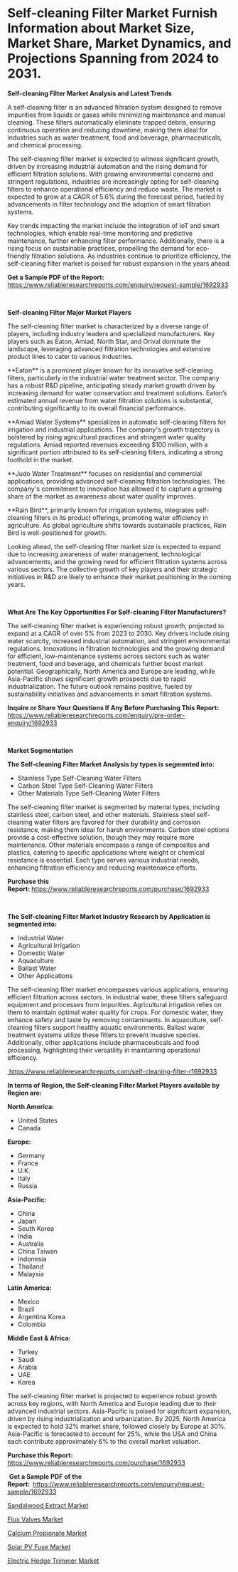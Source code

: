 <p><h1>Self-cleaning Filter Market Furnish Information about Market Size, Market Share, Market Dynamics, and Projections Spanning from 2024 to 2031.</h1></p><p><strong>Self-cleaning Filter Market Analysis and Latest Trends</strong></p>
<p><p>A self-cleaning filter is an advanced filtration system designed to remove impurities from liquids or gases while minimizing maintenance and manual cleaning. These filters automatically eliminate trapped debris, ensuring continuous operation and reducing downtime, making them ideal for industries such as water treatment, food and beverage, pharmaceuticals, and chemical processing.</p><p>The self-cleaning filter market is expected to witness significant growth, driven by increasing industrial automation and the rising demand for efficient filtration solutions. With growing environmental concerns and stringent regulations, industries are increasingly opting for self-cleaning filters to enhance operational efficiency and reduce waste. The market is expected to grow at a CAGR of 5.6% during the forecast period, fueled by advancements in filter technology and the adoption of smart filtration systems.</p><p>Key trends impacting the market include the integration of IoT and smart technologies, which enable real-time monitoring and predictive maintenance, further enhancing filter performance. Additionally, there is a rising focus on sustainable practices, propelling the demand for eco-friendly filtration solutions. As industries continue to prioritize efficiency, the self-cleaning filter market is poised for robust expansion in the years ahead.</p></p>
<p><strong>Get a Sample PDF of the Report:&nbsp;</strong> <a href="https://www.reliableresearchreports.com/enquiry/request-sample/1692933?utm_campaign=3&utm_medium=2&utm_source=Github&utm_content=ia&utm_term=20102024&utm_id=self-cleaning-filter">https://www.reliableresearchreports.com/enquiry/request-sample/1692933</a></p>
<p>&nbsp;</p>
<p><strong>Self-cleaning Filter Major Market Players</strong></p>
<p><p>The self-cleaning filter market is characterized by a diverse range of players, including industry leaders and specialized manufacturers. Key players such as Eaton, Amiad, North Star, and Orival dominate the landscape, leveraging advanced filtration technologies and extensive product lines to cater to various industries.</p><p>**Eaton** is a prominent player known for its innovative self-cleaning filters, particularly in the industrial water treatment sector. The company has a robust R&D pipeline, anticipating steady market growth driven by increasing demand for water conservation and treatment solutions. Eaton’s estimated annual revenue from water filtration solutions is substantial, contributing significantly to its overall financial performance.</p><p>**Amiad Water Systems** specializes in automatic self-cleaning filters for irrigation and industrial applications. The company's growth trajectory is bolstered by rising agricultural practices and stringent water quality regulations. Amiad reported revenues exceeding $100 million, with a significant portion attributed to its self-cleaning filters, indicating a strong foothold in the market.</p><p>**Judo Water Treatment** focuses on residential and commercial applications, providing advanced self-cleaning filtration technologies. The company's commitment to innovation has allowed it to capture a growing share of the market as awareness about water quality improves. </p><p>**Rain Bird**, primarily known for irrigation systems, integrates self-cleaning filters in its product offerings, promoting water efficiency in agriculture. As global agriculture shifts towards sustainable practices, Rain Bird is well-positioned for growth.</p><p>Looking ahead, the self-cleaning filter market size is expected to expand due to increasing awareness of water management, technological advancements, and the growing need for efficient filtration systems across various sectors. The collective growth of key players and their strategic initiatives in R&D are likely to enhance their market positioning in the coming years.</p></p>
<p>&nbsp;</p>
<p><strong>What Are The Key Opportunities For Self-cleaning Filter Manufacturers?</strong></p>
<p><p>The self-cleaning filter market is experiencing robust growth, projected to expand at a CAGR of over 5% from 2023 to 2030. Key drivers include rising water scarcity, increased industrial automation, and stringent environmental regulations. Innovations in filtration technologies and the growing demand for efficient, low-maintenance systems across sectors such as water treatment, food and beverage, and chemicals further boost market potential. Geographically, North America and Europe are leading, while Asia-Pacific shows significant growth prospects due to rapid industrialization. The future outlook remains positive, fueled by sustainability initiatives and advancements in smart filtration systems.</p></p>
<p><strong>Inquire or Share Your Questions If Any Before Purchasing This Report:</strong> <a href="https://www.reliableresearchreports.com/enquiry/pre-order-enquiry/1692933?utm_campaign=3&utm_medium=2&utm_source=Github&utm_content=ia&utm_term=20102024&utm_id=self-cleaning-filter">https://www.reliableresearchreports.com/enquiry/pre-order-enquiry/1692933</a></p>
<p>&nbsp;</p>
<p><strong>Market Segmentation</strong></p>
<p><strong>The Self-cleaning Filter Market Analysis by types is segmented into:</strong></p>
<p><ul><li>Stainless Type Self-Cleaning Water Filters</li><li>Carbon Steel Type Self-Cleaning Water Filters</li><li>Other Materials Type Self-Cleaning Water Filters</li></ul></p>
<p><p>The self-cleaning filter market is segmented by material types, including stainless steel, carbon steel, and other materials. Stainless steel self-cleaning water filters are favored for their durability and corrosion resistance, making them ideal for harsh environments. Carbon steel options provide a cost-effective solution, though they may require more maintenance. Other materials encompass a range of composites and plastics, catering to specific applications where weight or chemical resistance is essential. Each type serves various industrial needs, enhancing filtration efficiency and reducing maintenance efforts.</p></p>
<p><strong>Purchase this Report:&nbsp;</strong><a href="https://www.reliableresearchreports.com/purchase/1692933?utm_campaign=3&utm_medium=2&utm_source=Github&utm_content=ia&utm_term=20102024&utm_id=self-cleaning-filter">https://www.reliableresearchreports.com/purchase/1692933</a></p>
<p>&nbsp;</p>
<p><strong>The Self-cleaning Filter Market Industry Research by Application is segmented into:</strong></p>
<p><ul><li>Industrial Water</li><li>Agricultural Irrigation</li><li>Domestic Water</li><li>Aquaculture</li><li>Ballast Water</li><li>Other Applications</li></ul></p>
<p><p>The self-cleaning filter market encompasses various applications, ensuring efficient filtration across sectors. In industrial water, these filters safeguard equipment and processes from impurities. Agricultural irrigation relies on them to maintain optimal water quality for crops. For domestic water, they enhance safety and taste by removing contaminants. In aquaculture, self-cleaning filters support healthy aquatic environments. Ballast water treatment systems utilize these filters to prevent invasive species. Additionally, other applications include pharmaceuticals and food processing, highlighting their versatility in maintaining operational efficiency.</p></p>
<p><a href="https://www.reliableresearchreports.com/self-cleaning-filter-r1692933?utm_campaign=3&utm_medium=2&utm_source=Github&utm_content=ia&utm_term=20102024&utm_id=self-cleaning-filter">&nbsp;https://www.reliableresearchreports.com/self-cleaning-filter-r1692933</a></p>
<p><strong>In terms of Region, the Self-cleaning Filter Market Players available by Region are:</strong></p>
<p>
    <p> <strong> North America: </strong>
        <ul>
            <li>United States</li>
            <li>Canada</li>
        </ul>
        </p> 
    <p> <strong> Europe: </strong>
        <ul>
            <li>Germany</li>
            <li>France</li>
            <li>U.K.</li>
            <li>Italy</li>
            <li>Russia</li>
        </ul>
        </p> 
    <p> <strong> Asia-Pacific: </strong>
        <ul>
            <li>China</li>
            <li>Japan</li>
            <li>South Korea</li>
            <li>India</li>
            <li>Australia</li>
            <li>China Taiwan</li>
            <li>Indonesia</li>
            <li>Thailand</li>
            <li>Malaysia</li>
        </ul>
        </p> 
    <p> <strong> Latin America: </strong>
        <ul>
            <li>Mexico</li>
            <li>Brazil</li>
            <li>Argentina Korea</li>
            <li>Colombia</li>
        </ul>
        </p> 
    <p> <strong> Middle East & Africa: </strong>
        <ul>
            <li>Turkey</li>
            <li>Saudi</li>
            <li>Arabia</li>
            <li>UAE</li>
            <li>Korea</li>
        </ul>
    </p>
    </p>
<p><p>The self-cleaning filter market is projected to experience robust growth across key regions, with North America and Europe leading due to their advanced industrial sectors. Asia-Pacific is poised for significant expansion, driven by rising industrialization and urbanization. By 2025, North America is expected to hold 32% market share, followed closely by Europe at 30%. Asia-Pacific is forecasted to account for 25%, while the USA and China each contribute approximately 6% to the overall market valuation.</p></p>
<p><strong>Purchase this Report: </strong><a href="https://www.reliableresearchreports.com/purchase/1692933?utm_campaign=3&utm_medium=2&utm_source=Github&utm_content=ia&utm_term=20102024&utm_id=self-cleaning-filter">https://www.reliableresearchreports.com/purchase/1692933</a></p>
<p>&nbsp;<strong>Get a Sample PDF of the Report:&nbsp;&nbsp;</strong><a href="https://www.reliableresearchreports.com/enquiry/request-sample/1692933?utm_campaign=3&utm_medium=2&utm_source=Github&utm_content=ia&utm_term=20102024&utm_id=self-cleaning-filter">https://www.reliableresearchreports.com/enquiry/request-sample/1692933</a></p>
<p><strong></strong></p>
<p><p><a href="https://medium.com/@verleneakb/global-sandalwood-extract-market-forecast-2024-2031-trends-impact-analysis-and-segmentation-65b927e72aa9?utm_campaign=3&utm_medium=2&utm_source=Github&utm_content=ia&utm_term=20102024&utm_id=self-cleaning-filter">Sandalwood Extract Market</a></p><p><a href="https://github.com/lambertr3e8v/Market-Research-Report-List-1/blob/main/flux-valves-market.md?utm_campaign=3&utm_medium=2&utm_source=Github&utm_content=ia&utm_term=20102024&utm_id=self-cleaning-filter">Flux Valves Market</a></p><p><a href="https://medium.com/@viktors14ni/global-calcium-propionate-industry-analysis-share-growth-trends-and-forecast-2024-to-2031-cc5310d19802?utm_campaign=3&utm_medium=2&utm_source=Github&utm_content=ia&utm_term=20102024&utm_id=self-cleaning-filter">Calcium Propionate Market</a></p><p><a href="https://github.com/CarolynWatkins697/Market-Research-Report-List-1/blob/main/solar-pv-fuse-market.md?utm_campaign=3&utm_medium=2&utm_source=Github&utm_content=ia&utm_term=20102024&utm_id=self-cleaning-filter">Solar PV Fuse Market</a></p><p><a href="https://issuu.com/reportprime-2/docs/electric-hedge-trimmer-market-size-_0404331f11f0aa?utm_campaign=3&utm_medium=2&utm_source=Github&utm_content=ia&utm_term=20102024&utm_id=self-cleaning-filter">Electric Hedge Trimmer Market</a></p></p>